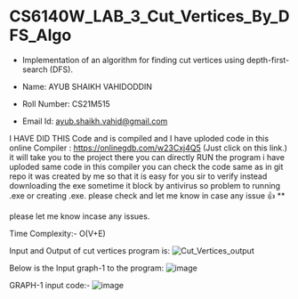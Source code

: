 # CS6140W_LAB_3_Cut_Vertices_By_DFS_Algo
* Implementation of an algorithm for finding cut vertices using depth-first-search (DFS).

* Name: AYUB SHAIKH VAHIDODDIN
* Roll Number: CS21M515
* Email Id: ayub.shaikh.vahid@gmail.com

I HAVE DID THIS Code and is compiled and I have uploded code in this online Compiler :
https://onlinegdb.com/w23Cxj4Q5   (Just click on this link.)
it will take you to the project there you can directly RUN the program i have uploded same code in this compiler you can check the code same as in git repo it was created by me so that it is easy for you sir to verify instead downloading the exe sometime it block by antivirus so problem to running .exe or creating .exe. please check and let me know in case any issue 👍 **

please let me know incase any issues.

Time Complexity:- O(V+E) 

Input and Output of cut vertices program is:
![Cut_Vertices_output](https://user-images.githubusercontent.com/94394753/169699244-cfe8b1ad-daaf-4579-954f-230abba61dfd.png)

Below is the Input graph-1 to the program:
![image](https://user-images.githubusercontent.com/94394753/169698949-698b10b3-99cb-4369-9df7-8bfdf467e51c.png)

GRAPH-1 input code:-
![image](https://user-images.githubusercontent.com/94394753/169699421-de0c1da4-f007-46a6-83f7-114afb3fdebc.png)

